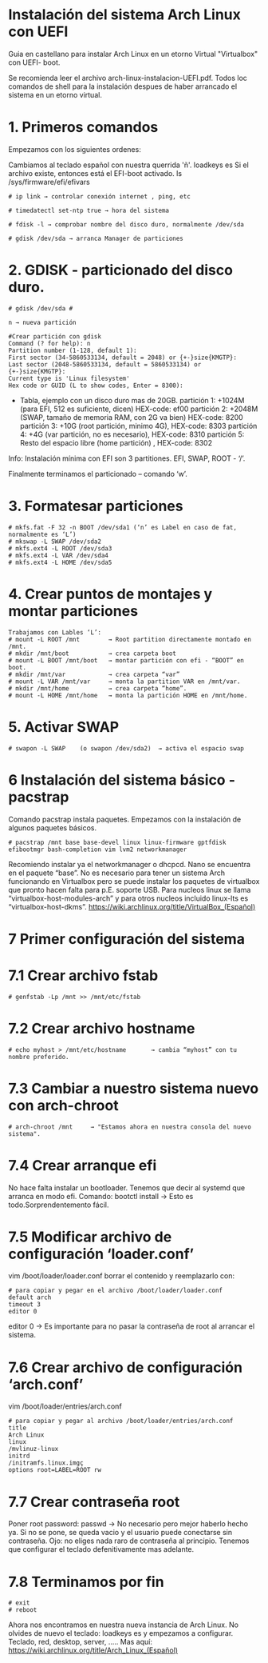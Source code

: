 # Instalación del sistema Arch Linux con UEFI
Guia en castellano para instalar Arch Linux en un etorno Virtual "Virtualbox" con UEFI- boot.

Se recomienda leer el archivo arch-linux-instalacion-UEFI.pdf.
Todos loc comandos de shell para la instalación despues de haber arrancado el sistema en un etorno virtual.

# 1. Primeros comandos
Empezamos con los siguientes ordenes:

Cambiamos al teclado español con nuestra querrida 'ñ'.
    loadkeys es
Si el archivo existe, entonces está el EFI-boot activado.
    ls /sys/firmware/efi/efivars
    
    # ip link → controlar conexión internet , ping, etc
    
    # timedatectl set-ntp true → hora del sistema
    
    # fdisk -l → comprobar nombre del disco duro, normalmente /dev/sda
    
    # gdisk /dev/sda → arranca Manager de particiones

# 2. GDISK - particionado del disco duro.
    # gdisk /dev/sda #
  
    n → nueva partición
    
    #Crear partición con gdisk
    Command (? for help): n
    Partition number (1-128, default 1):
    First sector (34-5860533134, default = 2048) or {+-}size{KMGTP}:
    Last sector (2048-5860533134, default = 5860533134) or {+-}size{KMGTP}:
    Current type is 'Linux filesystem'
    Hex code or GUID (L to show codes, Enter = 8300):

  - Tabla, ejemplo con un disco duro mas de 20GB. 
  partición 1: +1024M (para EFI, 512 es suficiente, dicen) HEX-code: ef00
  partición 2: +2048M (SWAP, tamaño de memoria RAM, con 2G va bien) HEX-code: 8200
  partición 3: +10G   (root partición, minimo 4G), HEX-code: 8303
  partición 4: +4G    (var partición, no es necesario), HEX-code: 8310
  partición 5: Resto del espacio libre (home partición) , HEX-code: 8302
  
  Info: Instalación mínima con EFI son 3 partitiones. EFI, SWAP, ROOT - ‘/’.

  Finalmente terminamos el particionado – comando ‘w’.


# 3. Formatesar particiones
    # mkfs.fat -F 32 -n BOOT /dev/sda1 (‘n’ es Label en caso de fat, normalmente es ‘L’)
    # mkswap -L SWAP /dev/sda2
    # mkfs.ext4 -L ROOT /dev/sda3
    # mkfs.ext4 -L VAR /dev/sda4
    # mkfs.ext4 -L HOME /dev/sda5


# 4. Crear puntos de montajes y montar particiones
    Trabajamos con Lables ‘L’:
    # mount -L ROOT /mnt        → Root partition directamente montado en /mnt.
    # mkdir /mnt/boot           → crea carpeta boot
    # mount -L BOOT /mnt/boot   → montar partición con efi - “BOOT” en boot.
    # mkdir /mnt/var            → crea carpeta “var”
    # mount -L VAR /mnt/var     → monta la partition VAR en /mnt/var.
    # mkdir /mnt/home           → crea carpeta “home”.
    # mount -L HOME /mnt/home   → monta la partición HOME en /mnt/home.

# 5. Activar SWAP
    # swapon -L SWAP    (o swapon /dev/sda2)  → activa el espacio swap
  
# 6 Instalación del sistema básico - pacstrap
  Comando pacstrap instala paquetes. Empezamos con la instalación de algunos paquetes básicos.
  
    # pacstrap /mnt base base-devel linux linux-firmware gptfdisk efibootmgr bash-completion vim lvm2 networkmanager
  
  Recomiendo instalar ya el networkmanager o dhcpcd. Nano se encuentra en el paquete “base”.
  No es necesario para tener un sistema Arch funcionando en Virtualbox pero se puede instalar
  los paquetes de virtualbox que pronto hacen falta para p.E. soporte USB. Para nucleos linux
  se llama “virtualbox-host-modules-arch” y para otros nucleos incluido linux-lts es 
  “virtualbox-host-dkms”. https://wiki.archlinux.org/title/VirtualBox_(Español)
  

# 7 Primer configuración del sistema

  # 7.1 Crear archivo fstab
    # genfstab -Lp /mnt >> /mnt/etc/fstab
 
  # 7.2 Crear archivo hostname
    # echo myhost > /mnt/etc/hostname       → cambia “myhost” con tu nombre preferido.
    
  # 7.3 Cambiar a nuestro sistema nuevo con arch-chroot
    # arch-chroot /mnt     → "Estamos ahora en nuestra consola del nuevo sistema".

  # 7.4 Crear arranque efi
  No hace falta instalar un bootloader. Tenemos que decir al systemd que arranca en modo efi.
  Comando: bootctl install         → Esto es todo.Sorprendentemento fácil.

  # 7.5 Modificar archivo de configuración ‘loader.conf’
  vim /boot/loader/loader.conf
  borrar el contenido y reemplazarlo con:
  
    # para copiar y pegar en el archivo /boot/loader/loader.conf
    default arch
    timeout 3
    editor 0
    
   editor 0 → Es importante para no pasar la contraseña de root al arrancar el sistema.
   
  # 7.6 Crear archivo de configuración ‘arch.conf’
   vim /boot/loader/entries/arch.conf
  
    # para copiar y pegar al archivo /boot/loader/entries/arch.conf
    title
    Arch Linux
    linux
    /mvlinuz-linux
    initrd
    /initramfs.linux.imgç
    options root=LABEL=ROOT rw
    
  # 7.7 Crear contraseña root
  Poner root password: passwd → No necesario pero mejor haberlo hecho ya.
  Si no se pone, se queda vacio y el usuario puede conectarse sin contraseña.
  Ojo: no eliges nada raro de contraseña al principio.
  Tenemos que configurar el teclado defenitivamente mas adelante.
  
  
  # 7.8 Terminamos por fin
    # exit
    # reboot
 
  Ahora nos encontramos en nuestra nueva instancia de Arch Linux.
  No olvides de nuevo el teclado: loadkeys es y empezamos a configurar. Teclado, red, desktop, server, .....
  Mas aquí:
  https://wiki.archlinux.org/title/Arch_Linux_(Español)
  
  
 
